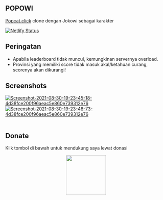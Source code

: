 ## POPOWI
[Popcat.click](https://popcat.click) clone dengan Jokowi sebagai karakter

[![Netlify Status](https://api.netlify.com/api/v1/badges/dc81e134-84b3-42e3-8ad1-203686fae812/deploy-status)](https://app.netlify.com/sites/popowi/deploys)

## Peringatan
- Apabila leaderboard tidak muncul, kemungkinan servernya overload.
- Provinsi yang memiliki score tidak masuk akal/ketahuan curang, scorenya akan dikurangi!

## Screenshots
<a href="https://postimg.cc/SJ2MwdZV" target="_blank"><img src="https://i.postimg.cc/SJ2MwdZV/Screenshot-2021-08-30-19-23-45-18-4d38fce200f96aeac5e860e739312e76.jpg" alt="Screenshot-2021-08-30-19-23-45-18-4d38fce200f96aeac5e860e739312e76"/></a> <a href="https://postimg.cc/kDhS1zyB" target="_blank"><img src="https://i.postimg.cc/kDhS1zyB/Screenshot-2021-08-30-19-23-48-73-4d38fce200f96aeac5e860e739312e76.jpg" alt="Screenshot-2021-08-30-19-23-48-73-4d38fce200f96aeac5e860e739312e76"/></a><br/><br/>

## Donate
Klik tombol di bawah untuk mendukung saya lewat donasi

<p align="center">
  <a href="https://saweria.co/popowi/">
    <img src="https://i.postimg.cc/jjRDbZQx/1621036430601.png" width="125px">
  </a>
</p>
